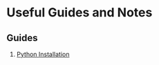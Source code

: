 # Useful Guides and Notes


## Guides

1. [Python Installation](Installation_Guides/Python-Installation.md)
